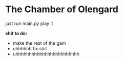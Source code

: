 # The Chamber of Olengard
<p>just run main.py play it</p>
<strong>shit to do:</strong><br/>
<ul>
<li>make the rest of the gam</li>
<li>uhhhhhh fix shit</li>
<li>uhhhhhhhhhhhhhhhhhhhhhhhh</li>
</ul>
